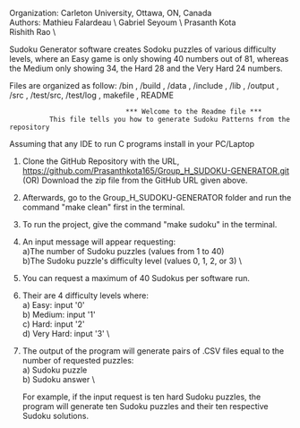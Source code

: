 Organization: Carleton University, Ottawa, ON, Canada \
Authors: Mathieu Falardeau \ 
         Gabriel Seyoum \ 
         Prasanth Kota \
         Rishith Rao \

Sudoku Generator software creates Sodoku puzzles of various difficulty levels, where an Easy game
is only showing 40 numbers out of 81, whereas the Medium only showing 34, the Hard 28 and the Very
Hard 24 numbers.

Files are organized as follow: /bin , /build , /data , /include , /lib , /output , /src , /test/src, /test/log , makefile , README

                                 *** Welcome to the Readme file ***
              This file tells you how to generate Sudoku Patterns from the repository

Assuming that any IDE to run C programs install in your PC/Laptop

1.  Clone the GitHub Repository with the URL, <https://github.com/Prasanthkota165/Group_H_SUDOKU-GENERATOR.git>
    (OR) Download the zip file from the GitHub URL given above.

2.  Afterwards, go to the Group\_H\_SUDOKU-GENERATOR folder and run the command "make clean" first in the terminal.

3.  To run the project, give the command "make sudoku" in the terminal.

4.  An input message will appear requesting: \
    a)The number of Sudoku puzzles (values from 1 to 40) \
    b)The Sudoku puzzle's difficulty level (values 0, 1, 2, or 3) \

5.  You can request a maximum of 40 Sudokus per software run.

6.  Their are 4 difficulty levels where: \
    a) Easy: input '0' \
    b) Medium: input '1' \
    c) Hard: input '2' \
    d) Very Hard: input '3' \

7.  The output of the program will generate pairs of .CSV files equal to the number of requested puzzles: \
    a) Sudoku puzzle \
    b) Sudoku answer \

    For example, if the input request is ten hard Sudoku puzzles, the program will generate
    ten Sudoku puzzles and their ten respective Sudoku solutions.
